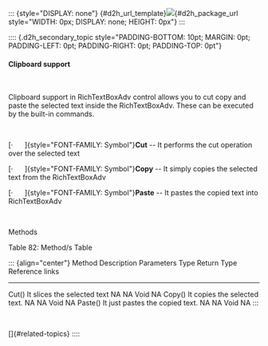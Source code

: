 ::: {style="DISPLAY: none"}
[](ms-xhelp:///?Id=d2h_url_template){#d2h_url_template}![](!package_url!){#d2h_package_url style="WIDTH: 0px; DISPLAY: none; HEIGHT: 0px"}
:::

:::: {.d2h_secondary_topic style="PADDING-BOTTOM: 10pt; MARGIN: 0pt; PADDING-LEFT: 0pt; PADDING-RIGHT: 0pt; PADDING-TOP: 0pt"}
#### Clipboard support

 

Clipboard support in RichTextBoxAdv control allows you to cut copy and paste the selected text inside the RichTextBoxAdv. These can be executed by the built-in commands.

 

[·      ]{style="FONT-FAMILY: Symbol"}**Cut** -- It performs the cut operation over the selected text

[·      ]{style="FONT-FAMILY: Symbol"}**Copy** -- It simply copies the selected text from the RichTextBoxAdv

[·      ]{style="FONT-FAMILY: Symbol"}**Paste** -- It pastes the copied text into RichTextBoxAdv

 

Methods

Table 82: Method/s Table

::: {align="center"}
  Method    Description                       Parameters   Type   Return Type   Reference links
  --------- --------------------------------- ------------ ------ ------------- -----------------
  Cut()     It slices the selected text       NA           NA     Void          NA
  Copy()    It copies the selected text.      NA           NA     Void          NA
  Paste()   It just pastes the copied text.   NA           NA     Void          NA
:::

 

[]{#related-topics}
::::
